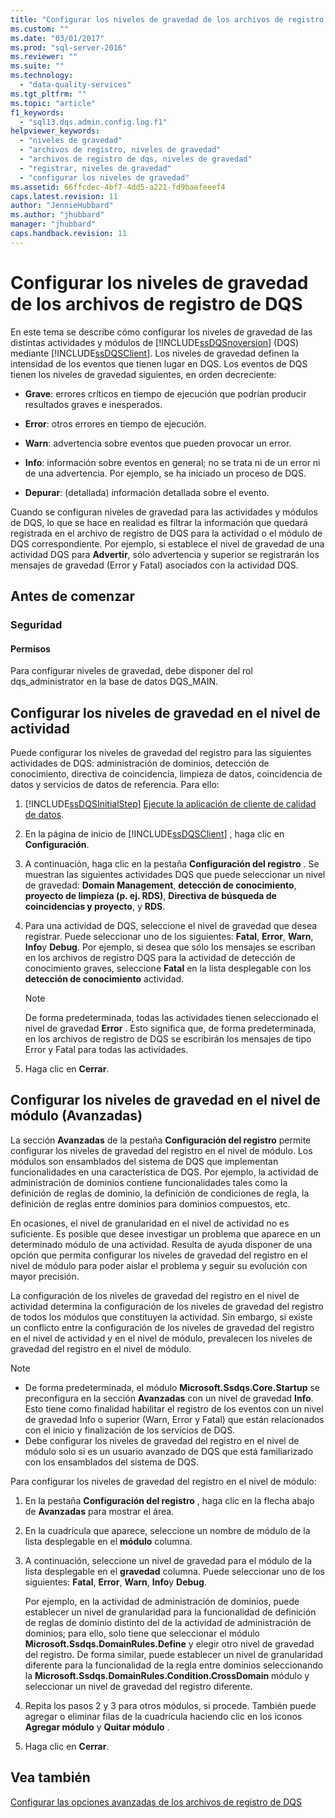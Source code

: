 ```yaml
---
title: "Configurar los niveles de gravedad de los archivos de registro de DQS | Microsoft Docs"
ms.custom: ""
ms.date: "03/01/2017"
ms.prod: "sql-server-2016"
ms.reviewer: ""
ms.suite: ""
ms.technology: 
  - "data-quality-services"
ms.tgt_pltfrm: ""
ms.topic: "article"
f1_keywords: 
  - "sql13.dqs.admin.config.log.f1"
helpviewer_keywords: 
  - "niveles de gravedad"
  - "archivos de registro, niveles de gravedad"
  - "archivos de registro de dqs, niveles de gravedad"
  - "registrar, niveles de gravedad"
  - "configurar los niveles de gravedad"
ms.assetid: 66ffcdec-4bf7-4dd5-a221-fd9baefeeef4
caps.latest.revision: 11
author: "JennieHubbard"
ms.author: "jhubbard"
manager: "jhubbard"
caps.handback.revision: 11
---
```

# Configurar los niveles de gravedad de los archivos de registro de DQS
  En este tema se describe cómo configurar los niveles de gravedad de las distintas actividades y módulos de [!INCLUDE[ssDQSnoversion](../includes/ssdqsnoversion-md.md)] (DQS) mediante [!INCLUDE[ssDQSClient](../includes/ssdqsclient-md.md)]. Los niveles de gravedad definen la intensidad de los eventos que tienen lugar en DQS. Los eventos de DQS tienen los niveles de gravedad siguientes, en orden decreciente:  
  
-   **Grave**: errores críticos en tiempo de ejecución que podrían producir resultados graves e inesperados.  
  
-   **Error**: otros errores en tiempo de ejecución.  
  
-   **Warn**: advertencia sobre eventos que pueden provocar un error.  
  
-   **Info**: información sobre eventos en general; no se trata ni de un error ni de una advertencia. Por ejemplo, se ha iniciado un proceso de DQS.  
  
-   **Depurar**: (detallada) información detallada sobre el evento.  
  
 Cuando se configuran niveles de gravedad para las actividades y módulos de DQS, lo que se hace en realidad es filtrar la información que quedará registrada en el archivo de registro de DQS para la actividad o el módulo de DQS correspondiente. Por ejemplo, si establece el nivel de gravedad de una actividad DQS para **Advertir**, sólo advertencia y superior se registrarán los mensajes de gravedad (Error y Fatal) asociados con la actividad DQS.  
  
##  <a name="BeforeYouBegin"></a> Antes de comenzar  
  
###  <a name="Security"></a> Seguridad  
  
####  <a name="Permissions"></a> Permisos  
 Para configurar niveles de gravedad, debe disponer del rol dqs_administrator en la base de datos DQS_MAIN.  
  
##  <a name="ConfigureActivity"></a> Configurar los niveles de gravedad en el nivel de actividad  
 Puede configurar los niveles de gravedad del registro para las siguientes actividades de DQS: administración de dominios, detección de conocimiento, directiva de coincidencia, limpieza de datos, coincidencia de datos y servicios de datos de referencia. Para ello:  
  
1.  [!INCLUDE[ssDQSInitialStep](../includes/ssdqsinitialstep-md.md)] [Ejecute la aplicación de cliente de calidad de datos](../data-quality-services/run-the-data-quality-client-application.md).  
  
2.  En la página de inicio de [!INCLUDE[ssDQSClient](../includes/ssdqsclient-md.md)] , haga clic en **Configuración**.  
  
3.  A continuación, haga clic en la pestaña **Configuración del registro** . Se muestran las siguientes actividades DQS que puede seleccionar un nivel de gravedad: **Domain Management**, **detección de conocimiento**, **proyecto de limpieza (p. ej. RDS)**, **Directiva de búsqueda de coincidencias y proyecto**, y **RDS**.  
  
4.  Para una actividad de DQS, seleccione el nivel de gravedad que desea registrar. Puede seleccionar uno de los siguientes: **Fatal**, **Error**, **Warn**, **Info**y **Debug**. Por ejemplo, si desea que sólo los mensajes se escriban en los archivos de registro DQS para la actividad de detección de conocimiento graves, seleccione **Fatal** en la lista desplegable con los **detección de conocimiento** actividad.  
  
    > [!NOTE]  
    >  De forma predeterminada, todas las actividades tienen seleccionado el nivel de gravedad **Error** . Esto significa que, de forma predeterminada, en los archivos de registro de DQS se escribirán los mensajes de tipo Error y Fatal para todas las actividades.  
  
5.  Haga clic en **Cerrar**.  
  
##  <a name="ConfigureModule"></a> Configurar los niveles de gravedad en el nivel de módulo (Avanzadas)  
 La sección **Avanzadas** de la pestaña **Configuración del registro** permite configurar los niveles de gravedad del registro en el nivel de módulo. Los módulos son ensamblados del sistema de DQS que implementan funcionalidades en una característica de DQS. Por ejemplo, la actividad de administración de dominios contiene funcionalidades tales como la definición de reglas de dominio, la definición de condiciones de regla, la definición de reglas entre dominios para dominios compuestos, etc.  
  
 En ocasiones, el nivel de granularidad en el nivel de actividad no es suficiente. Es posible que desee investigar un problema que aparece en un determinado módulo de una actividad. Resulta de ayuda disponer de una opción que permita configurar los niveles de gravedad del registro en el nivel de módulo para poder aislar el problema y seguir su evolución con mayor precisión.  
  
 La configuración de los niveles de gravedad del registro en el nivel de actividad determina la configuración de los niveles de gravedad del registro de todos los módulos que constituyen la actividad. Sin embargo, si existe un conflicto entre la configuración de los niveles de gravedad del registro en el nivel de actividad y en el nivel de módulo, prevalecen los niveles de gravedad del registro en el nivel de módulo.  
  
> [!NOTE]  
>  -   De forma predeterminada, el módulo **Microsoft.Ssdqs.Core.Startup** se preconfigura en la sección **Avanzadas** con un nivel de gravedad **Info**. Esto tiene como finalidad habilitar el registro de los eventos con un nivel de gravedad Info o superior (Warn, Error y Fatal) que están relacionados con el inicio y finalización de los servicios de DQS.  
> -   Debe configurar los niveles de gravedad del registro en el nivel de módulo solo si es un usuario avanzado de DQS que está familiarizado con los ensamblados del sistema de DQS.  
  
 Para configurar los niveles de gravedad del registro en el nivel de módulo:  
  
1.  En la pestaña **Configuración del registro** , haga clic en la flecha abajo de **Avanzadas** para mostrar el área.  
  
2.  En la cuadrícula que aparece, seleccione un nombre de módulo de la lista desplegable en el **módulo** columna.  
  
3.  A continuación, seleccione un nivel de gravedad para el módulo de la lista desplegable en el **gravedad** columna. Puede seleccionar uno de los siguientes: **Fatal**, **Error**, **Warn**, **Info**y **Debug**.  
  
     Por ejemplo, en la actividad de administración de dominios, puede establecer un nivel de granularidad para la funcionalidad de definición de reglas de dominio distinto del de la actividad de administración de dominios; para ello, solo tiene que seleccionar el módulo **Microsoft.Ssdqs.DomainRules.Define** y elegir otro nivel de gravedad del registro. De forma similar, puede establecer un nivel de granularidad diferente para la funcionalidad de la regla entre dominios seleccionando la **Microsoft.Ssdqs.DomainRules.Condition.CrossDomain** módulo y seleccionar un nivel de gravedad del registro diferente.  
  
4.  Repita los pasos 2 y 3 para otros módulos, si procede. También puede agregar o eliminar filas de la cuadrícula haciendo clic en los iconos **Agregar módulo** y **Quitar módulo** .  
  
5.  Haga clic en **Cerrar**.  
  
## Vea también  
 [Configurar las opciones avanzadas de los archivos de registro de DQS](../data-quality-services/configure-advanced-settings-for-dqs-log-files.md)  
  
  